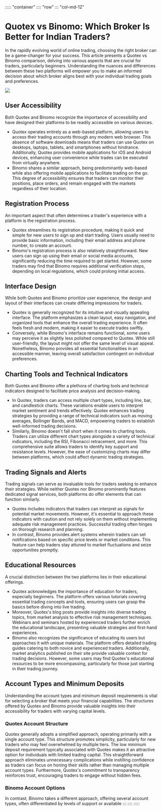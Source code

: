 ::::: \"container\"
:::: \"row\"
::: \"col-md-12\"
# Quotex vs Binomo: Which Broker Is Better for Indian Traders?

In the rapidly evolving world of online trading, choosing the right
broker can be a game-changer for your success. This article presents a
Quotex vs Binomo comparison, delving into various aspects that are
crucial for traders, particularly beginners. Understanding the nuances
and differences between these two platforms will empower you to make an
informed decision about which broker aligns best with your individual
trading goals and preferences.

[![](https://static.quotex.io/files/4_en/300_250.jpg)](https://traff.sbs/brokerqxlid)

## User Accessibility

Both Quotex and Binomo recognize the importance of accessibility and
have designed their platforms to be readily accessible on various
devices.

-   Quotex operates entirely as a web-based platform, allowing users to
    access their trading accounts through any modern web browser. This
    absence of software downloads means that traders can use Quotex on
    desktops, laptops, tablets, and smartphones without hindrance.
    Additionally, Quotex provides mobile applications for iOS and
    Android devices, enhancing user convenience while trades can be
    executed from virtually anywhere.
-   Binomo shares a similar approach, being predominantly web-based
    while also offering mobile applications to facilitate trading on the
    go. This degree of accessibility ensures that traders can monitor
    their positions, place orders, and remain engaged with the markets
    regardless of their location.

## Registration Process

An important aspect that often determines a trader\'s experience with a
platform is the registration process.

-   Quotex streamlines its registration procedure, making it quick and
    simple for new users to sign up and start trading. Users usually
    need to provide basic information, including their email address and
    phone number, to create an account.
-   Binomo's registration process is also relatively straightforward.
    New users can sign up using their email or social media accounts,
    significantly reducing the time required to get started. However,
    some traders may find that Binomo requires additional verification
    steps, depending on local regulations, which could prolong initial
    access.

## Interface Design

While both Quotex and Binomo prioritize user experience, the design and
layout of their interfaces can create differing impressions for traders.

-   Quotex is generally recognized for its intuitive and visually
    appealing interface. The platform emphasizes a clean layout, easy
    navigation, and organized tools that enhance the overall trading
    experience. It often feels fresh and modern, making it easier to
    execute trades swiftly.
-   Conversely, while Binomo's interface remains functional, some users
    may perceive it as slightly less polished compared to Quotex. While
    still user-friendly, the layout might not offer the same level of
    visual appeal. Nonetheless, Binomo provides all essential
    functionalities in an accessible manner, leaving overall
    satisfaction contingent on individual preferences.

## Charting Tools and Technical Indicators

Both Quotex and Binomo offer a plethora of charting tools and technical
indicators designed to facilitate price analysis and decision-making.

-   In Quotex, traders can access multiple chart types, including line,
    bar, and candlestick charts. These variations enable users to
    interpret market sentiment and trends effectively. Quotex enhances
    trading strategies by providing a range of technical indicators such
    as moving averages, Bollinger Bands, and MACD, empowering traders to
    establish well-informed trading decisions.
-   Similarly, Binomo doesn\'t fall short when it comes to charting
    tools. Traders can utilize different chart types alongside a variety
    of technical indicators, including the RSI, Fibonacci retracement,
    and more. This comprehensive suite allows traders to identify key
    support and resistance levels. However, the ease of customizing
    charts may differ between platforms, which could affect dynamic
    trading strategies.

## Trading Signals and Alerts

Trading signals can serve as invaluable tools for traders seeking to
enhance their strategies. While neither Quotex nor Binomo prominently
features dedicated signal services, both platforms do offer elements
that can function similarly.

-   Quotex includes indicators that traders can interpret as signals for
    potential market movements. However, it\'s essential to approach
    these indicators with caution and not rely solely on them without
    implementing adequate risk management practices. Successful trading
    often hinges on thorough research and planning.
-   In contrast, Binomo provides alert systems wherein traders can set
    notifications based on specific price levels or market conditions.
    This feature can help traders stay attuned to market fluctuations
    and seize opportunities promptly.

## Educational Resources

A crucial distinction between the two platforms lies in their
educational offerings.

-   Quotex acknowledges the importance of education for traders,
    especially beginners. The platform offers various tutorials covering
    essential trading concepts and tools, ensuring users can grasp the
    basics before diving into live trading.
-   Moreover, Quotex's blog posts provide insights into diverse trading
    topics, from market analysis to effective risk management
    techniques. Webinars and seminars hosted by experienced traders
    further enrich the educational landscape, presenting valuable
    strategies and first-hand experiences.
-   Binomo also recognizes the significance of educating its users but
    approaches it with unique materials. The platform offers detailed
    trading guides catering to both novice and experienced traders.
    Additionally, market analytics published on their site provide
    valuable context for trading decisions. However, some users may find
    Quotex\'s educational resources to be more encompassing,
    particularly for those just starting in their trading journey.

## Account Types and Minimum Deposits

Understanding the account types and minimum deposit requirements is
vital for selecting a broker that meets your financial capabilities. The
structures offered by Quotex and Binomo provide valuable insights into
their accessibility for traders with varying capital levels.

### Quotex Account Structure

Quotex generally adopts a simplified approach, operating primarily with
a single account type. This structure promotes simplicity, particularly
for new traders who may feel overwhelmed by multiple tiers. The low
minimum deposit requirement typically associated with Quotex makes it an
attractive option for individuals with limited trading capital. This
straightforward approach eliminates unnecessary complications while
instilling confidence as traders can focus on honing their skills rather
than managing multiple account types. Furthermore, Quotex\'s commitment
to transparency reinforces trust, encouraging traders to engage without
hidden fees.

### Binomo Account Options

In contrast, Binomo takes a different approach, offering several account
types, often differentiated by levels of support or available
:::
::::
:::::

